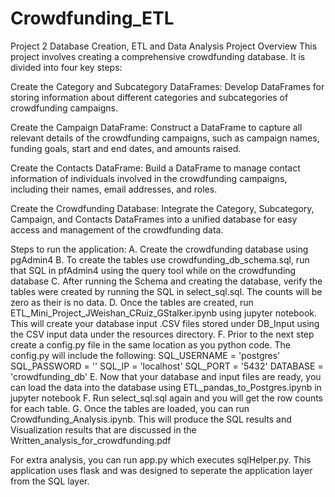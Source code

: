 # Crowdfunding_ETL
Project 2 Database Creation, ETL and Data Analysis
Project Overview
This project involves creating a comprehensive crowdfunding database. It is divided into four key steps:

Create the Category and Subcategory DataFrames: Develop DataFrames for storing information about different categories and subcategories of crowdfunding campaigns.

Create the Campaign DataFrame: Construct a DataFrame to capture all relevant details of the crowdfunding campaigns, such as campaign names, funding goals, start and end dates, and amounts raised.

Create the Contacts DataFrame: Build a DataFrame to manage contact information of individuals involved in the crowdfunding campaigns, including their names, email addresses, and roles.

Create the Crowdfunding Database: Integrate the Category, Subcategory, Campaign, and Contacts DataFrames into a unified database for easy access and management of the crowdfunding data.

Steps to run the application:
    A. Create the crowdfunding database using pgAdmin4
    B. To create the tables use crowdfunding_db_schema.sql, run that SQL in pfAdmin4 using the query tool while on the crowdfunding database
    C. After running the Schema and creating the database, verify the tables were created by running the SQL in select_sql.sql.  The counts will be zero as their is no data.
    D. Once the tables are created, run ETL_Mini_Project_JWeishan_CRuiz_GStalker.ipynb using jupyter notebook.  This will create your database input .CSV files stored  under DB_Input using the CSV input data under the resources directory.
    F. Prior to the next step create a config.py file in the same location as you python code. The config.py will include the following:
        SQL_USERNAME = 'postgres'
        SQL_PASSWORD = '<YOUR PASSWORD>'
        SQL_IP = 'localhost'
        SQL_PORT = '5432'
        DATABASE = 'crowdfunding_db'
    E. Now that your database and input files are ready, you can load the data into the database using ETL_pandas_to_Postgres.ipynb in jupyter notebook
    F. Run select_sql.sql again and you will get the row counts for each table.
    G. Once the tables are loaded, you can run Crowdfunding_Analysis.ipynb.  This will produce the SQL results and Visualization results that are discussed in the Written_analysis_for_crowdfunding.pdf

For extra analysis, you can run app.py which executes sqlHelper.py.  This application uses flask and was designed to seperate the application layer from the SQL layer.